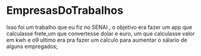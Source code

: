 # EmpresasDoTrabalhos

Isso foi um trabalho que eu fiz no SENAI  , o objetivo  era fazer um app que calculasse frete,um que convertesse dolar e euro, um que calculasse valor em kwh e o9 ultimo  era pra fazer um  calculo para aumentar o sálario de alguns empregados;
